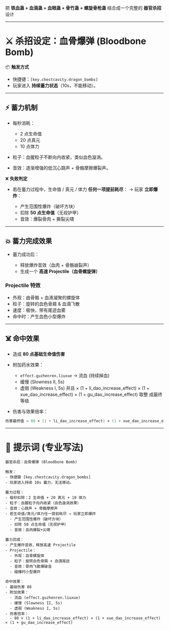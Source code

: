 
把 **铁血蛊 + 血滴蛊 + 血眼蛊 + 骨竹蛊 + 螺旋骨枪蛊** 结合成一个完整的 **器官杀招** 设计

---

# ⚔️ 杀招设定：血骨爆弹 (Bloodbone Bomb)

📦 **触发方式**

* 快捷键：`[key.chestcavity.dragon_bombs]`
* 玩家进入 **持续蓄力状态**（10s，不能移动）。

---

## ⚡ 蓄力机制

* 每秒消耗：

  * 2 点生命值
  * 20 点真元
  * 10 点体力

* 粒子：血腥粒子不断向内收紧，类似血色漩涡。

* 音效：逐渐增强的低沉心跳声 + 骨骼摩擦爆裂声。

❌ **失败判定**

* 若在蓄力过程中，生命值 / 真元 / 体力 **任何一项提前耗尽**：
  → 玩家 **立即爆炸**：

  * 产生范围性爆炸（破坏方块）
  * 扣除 **50 点生命值**（无视护甲）
  * 音效：爆裂骨肉 + 撕裂尖啸

---

## 💥 蓄力完成效果

* 蓄力成功后：

  * 释放爆炸音效（血肉 + 骨骼崩裂声）
  * 生成一个 **高速 Projectile（血骨螺旋弹）**

### Projectile 特效

* 外观：由骨骼 + 血液凝聚的螺旋体
* 粒子：旋转的血色骨屑 & 血滴飞散
* 速度：极快，带有尾迹血雾
* 命中时：产生血色小型爆炸

---

## ☠️ 命中效果

* 造成 **80 点基础生命值伤害**

* 附加药水效果：

  * `effect.guzhenren.liuxue` → 流血 (持续掉血)
  * 缓慢 (Slowness II, 5s)
  * 虚弱 (Weakness I, 5s)
  并且 × (1 + li_dao_increase_effect) × (1 + xue_dao_increase_effect) × (1 + gu_dao_increase_effect) 取整 成最终等级
* 伤害与效果倍率：

```java
伤害最终值 = 80 × (1 + li_dao_increase_effect) × (1 + xue_dao_increase_effect) × (1 + gu_dao_increase_effect)
```

---

# 🔑 提示词 (专业写法)

```
器官杀招：血骨爆弹 (Bloodbone Bomb)

触发：
- 快捷键 [key.chestcavity.dragon_bombs]
- 玩家进入持续 10s 蓄力，无法移动。

蓄力过程：
- 每秒扣除：2 生命值 + 20 真元 + 10 体力
- 粒子：血腥粒子向内收紧（血色漩涡效果）
- 音效：心跳声 + 骨骼摩擦声
- 若生命值/真元/体力任一提前耗尽 → 玩家立即爆炸
  - 产生范围性爆炸（破坏方块）
  - 扣除 50 点生命值（无视护甲）
  - 音效：血肉爆裂+尖啸

蓄力完成：
- 产生爆炸音效，释放高速 Projectile
- Projectile：
  - 外观：血骨螺旋体
  - 粒子：旋转血色骨屑 + 血滴尾迹
  - 音效：骨肉飞散爆破音
  - 碰撞时小型爆炸

命中效果：
- 基础伤害 80
- 附加效果：
  - 流血 (effect.guzhenren.liuxue)
  - 缓慢 (Slowness II, 5s)
  - 虚弱 (Weakness I, 5s)
- 伤害倍率：
  - 80 × (1 + li_dao_increase_effect) × (1 + xue_dao_increase_effect) × (1 + gu_dao_increase_effect)
```

